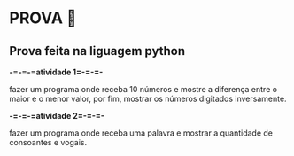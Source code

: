 # PROVA 📕


## Prova feita na liguagem python

<strong>-=-=-=atividade 1=-=-=-</strong>

fazer um programa onde receba 10 números e mostre a diferença entre o maior e o menor valor, por fim, mostrar os números digitados inversamente.

<strong>-=-=-=atividade 2=-=-=-</strong>

fazer um programa onde receba uma palavra e mostrar a quantidade de consoantes e vogais.
